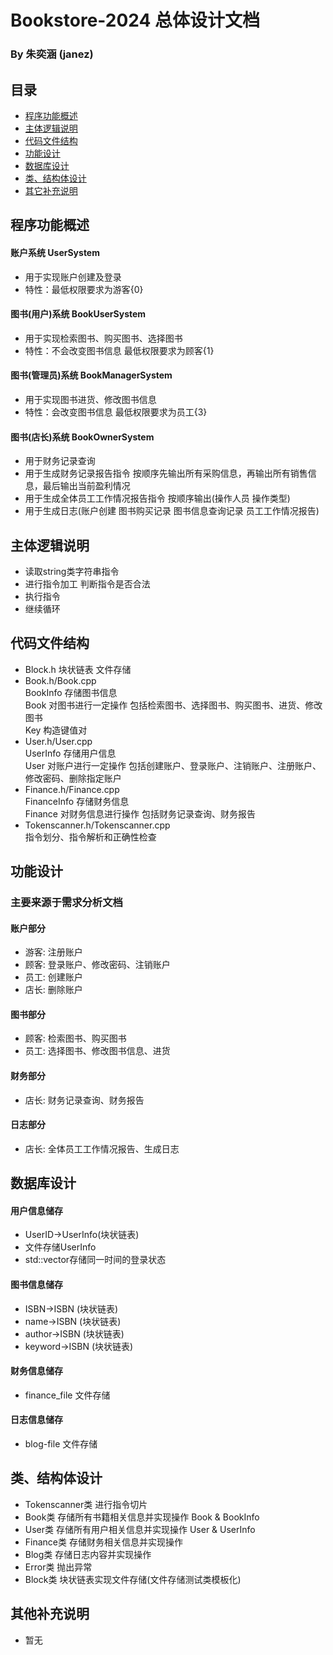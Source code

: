 # Bookstore-2024 总体设计文档
### By 朱奕涵 (janez)

## 目录
* [程序功能概述](#程序功能概述)
* [主体逻辑说明](#主体逻辑说明)
* [代码文件结构](#代码文件结构)
* [功能设计](#功能设计)
* [数据库设计](#数据库设计)
* [类、结构体设计](#类、结构体设计)
* [其它补充说明](#其他补充说明)

## 程序功能概述
#### **账户系统 UserSystem** 
- 用于实现账户创建及登录 
- 特性：最低权限要求为游客{0}
#### **图书(用户)系统 BookUserSystem**
- 用于实现检索图书、购买图书、选择图书
- 特性：不会改变图书信息 最低权限要求为顾客{1}
#### **图书(管理员)系统 BookManagerSystem**
- 用于实现图书进货、修改图书信息
- 特性：会改变图书信息 最低权限要求为员工{3}
#### **图书(店长)系统 BookOwnerSystem**
- 用于财务记录查询
- 用于生成财务记录报告指令 按顺序先输出所有采购信息，再输出所有销售信息，最后输出当前盈利情况
- 用于生成全体员工工作情况报告指令 按顺序输出(操作人员 操作类型)
- 用于生成日志(账户创建 图书购买记录 图书信息查询记录 员工工作情况报告)

## 主体逻辑说明
- 读取string类字符串指令
- 进行指令加工 判断指令是否合法
- 执行指令
- 继续循环

## 代码文件结构
- Block.h 块状链表 文件存储
- Book.h/Book.cpp \
BookInfo 存储图书信息\
Book 对图书进行一定操作  包括检索图书、选择图书、购买图书、进货、修改图书\
Key 构造键值对
- User.h/User.cpp\
UserInfo 存储用户信息\
User 对账户进行一定操作 包括创建账户、登录账户、注销账户、注册账户、修改密码、删除指定账户
- Finance.h/Finance.cpp\
FinanceInfo 存储财务信息\
Finance 对财务信息进行操作 包括财务记录查询、财务报告
- Tokenscanner.h/Tokenscanner.cpp\
指令划分、指令解析和正确性检查

## 功能设计
### 主要来源于需求分析文档
#### 账户部分
- 游客: 注册账户
- 顾客: 登录账户、修改密码、注销账户
- 员工: 创建账户
- 店长: 删除账户
#### 图书部分
- 顾客: 检索图书、购买图书
- 员工: 选择图书、修改图书信息、进货
#### 财务部分
- 店长: 财务记录查询、财务报告
#### 日志部分
- 店长: 全体员工工作情况报告、生成日志


## 数据库设计
#### 用户信息储存
- UserID->UserInfo(块状链表)
- 文件存储UserInfo
- std::vector存储同一时间的登录状态
#### 图书信息储存
- ISBN->ISBN (块状链表) 
- name->ISBN (块状链表)
- author->ISBN (块状链表)
- keyword->ISBN (块状链表)
#### 财务信息储存 
- finance_file 文件存储
#### 日志信息储存
- blog-file 文件存储

## 类、结构体设计
- Tokenscanner类 进行指令切片
- Book类 存储所有书籍相关信息并实现操作
  Book & BookInfo 
- User类 存储所有用户相关信息并实现操作
  User & UserInfo 
- Finance类 存储财务相关信息并实现操作
- Blog类 存储日志内容并实现操作
- Error类 抛出异常  
- Block类 块状链表实现文件存储(文件存储测试类模板化)         


## 其他补充说明
- 暂无